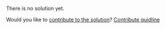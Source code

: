 
There is no solution yet.

Would you like to [contribute to the solution](https://github.com/BFEdev/BFE.dev-solutions/blob/main/css/change-color-of-input-elements_en.md)? [Contribute guidline](https://github.com/BFEdev/BFE.dev-solutions#how-to-contribute)
